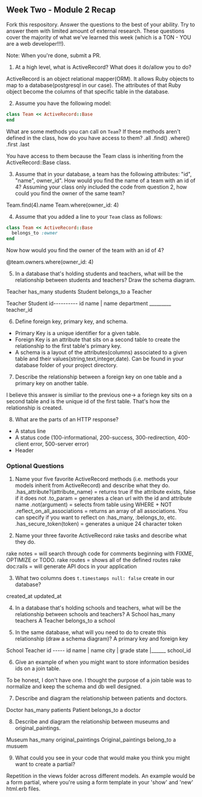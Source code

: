 ## Week Two - Module 2 Recap

Fork this respository. Answer the questions to the best of your ability. Try to answer them with limited amount of external research. These questions cover the majority of what we've learned this week (which is a TON - YOU are a web developer!!!). 

Note: When you're done, submit a PR.

1. At a high level, what is ActiveRecord? What does it do/allow you to do?

ActiveRecord is an object relational mapper(ORM). It allows Ruby objects to map to a database(postgresql in our case). The attributes of that Ruby object become the columns of that specific table in the database.

2. Assume you have the following model:

```ruby
class Team << ActiveRecord::Base
end
```

What are some methods you can call on `Team`? If these methods aren't defined in the class, how do you have access to them?
.all
.find()
.where()
.first
.last

You have access to them because the Team class is inheriting from the ActiveRecord::Base class.

3. Assume that in your database, a team has the following attributes: "id", "name", owner_id". How would you find the name of a team with an id of 4? Assuming your class only included the code from question 2, how could you find the owner of the same team?

Team.find(4).name
Team.where(owner_id: 4)

4. Assume that you added a line to your `Team` class as follows:

```ruby
class Team << ActiveRecord::Base
  belongs_to :owner
end
```

Now how would you find the owner of the team with an id of 4?

@team.owners.where(owner_id: 4)

5. In a database that's holding students and teachers, what will be the relationship between students and teachers? Draw the schema diagram.

Teacher has_many students
Student belongs_to a Teacher

Teacher              Student
id----------         id
name       |         name 
department _________ teacher_id

6. Define foreign key, primary key, and schema.

- Primary Key is a unique identifier for a given table.
- Foreign Key is an attribute that sits on a second table to create the relationship to the first table's primary key.
- A schema is a layout of the attributes(columns) associated to a given table and their values(string,text,integer,date). Can be found in your database folder of your project directory.

7. Describe the relationship between a foreign key on one table and a primary key on another table.

I believe this answer is similiar to the previous one-> a foriegn key sits on a second table and is the unique id of the first table. That's how the relationship is created.

8. What are the parts of an HTTP response?

- A status line 
- A status code (100-informational, 200-success, 300-redirection, 400-client error, 500-server error)
- Header

### Optional Questions

1. Name your five favorite ActiveRecord methods (i.e. methods your models inherit from ActiveRecord) and describe what they do.
.has_attribute?(attribute_name) = returns true if the attribute exists, false if it does not
.to_param = generates a clean url with the id and attribute name
.not(argument) = selects from table using WHERE + NOT
.reflect_on_all_associations = returns an array of all associations. You can specify if you want to reflect on :has_many,                                    :belongs_to, etc.
.has_secure_token(token) = generates a unique 24 character token

2. Name your three favorite ActiveRecord rake tasks and describe what they do.

rake notes = will search through code for comments beginning with FIXME, OPTIMIZE or TODO.
rake routes = shows all of the defined routes
rake doc:rails = will generate API docs in your application 

3. What two columns does `t.timestamps null: false` create in our database? 

created_at
updated_at

4. In a database that's holding schools and teachers, what will be the relationship between schools and teachers?
A School has_many teachers
A Teacher belongs_to a school

5. In the same database, what will you need to do to create this relationship (draw a schema diagram)?
A primary key and foreign key

School         Teacher
id -----       id
name   |       name
city   |       grade
state  |______ school_id


6. Give an example of when you might want to store information besides ids on a join table.

To be honest, I don't have one. I thought the purpose of a join table was to normalize and keep the schema and db well designed.

7. Describe and diagram the relationship between patients and doctors.

Doctor has_many patients
Patient belongs_to a doctor

8. Describe and diagram the relationship between museums and original_paintings.

Museum has_many original_paintings
Original_paintings belong_to a musuem

9. What could you see in your code that would make you think you might want to create a partial?

Repetition in the views folder across different models. An example would be a form partial, where you're using a form template in your 'show' and 'new' html.erb files.
